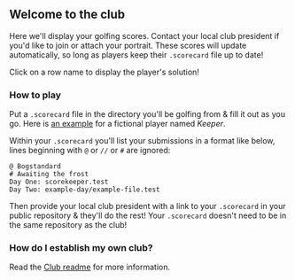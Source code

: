 ## Welcome to the club

Here we'll display your golfing scores. Contact your local club president if you'd like to join or attach your portrait. These scores will update automatically, so long as players keep their `.scorecard` file up to date!

Click on a row name to display the player's solution!

### How to play

Put a `.scorecard` file in the directory you'll be golfing from & fill it out as you go. Here is [an example](https://github.com/bogstandard/lapland-golf-club/blob/main/Keeper/.scorecard) for a fictional player named _Keeper_.

Within your `.scorecard` you'll list your submissions in a format like below, lines beginning with `@` or `//` or `#` are ignored:

```
@ Bogstandard
# Awaiting the frost
Day One: scorekeeper.test
Day Two: example-day/example-file.test
```

Then provide your local club president with a link to your `.scorecard` in your public repository & they'll do the rest! Your `.scorecard` doesn't need to be in the same repository as the club!

### How do I establish my own club?

Read the [Club readme](https://github.com/bogstandard/lapland-golf-club) for more information.
